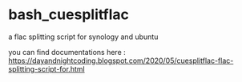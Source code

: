 # bash_cuesplitflac
a flac splitting script for synology and ubuntu

you can find documentations here : https://dayandnightcoding.blogspot.com/2020/05/cuesplitflac-flac-splitting-script-for.html

